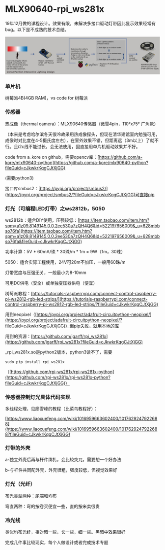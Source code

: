 # MLX90640-rpi_ws281x

19年12月做的课程设计。效果有限，未解决多接口驱动灯带因此显示效果经常有bug。以下是不成熟的技术总结。

![](https://github.com/Jiaomubaobao233/MLX90640-rpi_ws281x/blob/main/cover.jpg)

### 单片机

树莓派4B(4GB RAM)，vs code for 树莓派

### 传感器

热成像（thermal camera）：MLX90640传感器（微雪4pin，110°x75° 广角款）

（本来是考虑哈尔滨冬天很冷故采用热成像探头，但现在清华建馆室内勉强可用，成像时对比度在4-5摄氏度左右），在室外效果不错，但距离远（3m以上）了就不行。且i2c线不能过长，会无法使用，固直接用单片机驱动效果并不好。

code from a_kore on github，需要opencv库：[https://github.com/a-kore/mlx90640-python](https://github.com/a-kore/mlx90640-python?fileGuid=cJkwkrKqgCJtXjGG)

(需要python3)

接口库smbus2：[https://pypi.org/project/smbus2/](https://pypi.org/project/smbus2/?fileGuid=cJkwkrKqgCJtXjGG)可直接pip

### 灯光（可编程LED灯带）之ws2812b，5050

ws2812b：适合DIY使用，压强较低：[https://item.taobao.com/item.htm?spm=a1z09.8149145.0.0.2ee530a7zQH4Q6&id=522197656009&_u=628mbbso76fa](https://item.taobao.com/item.htm?spm=a1z09.8149145.0.0.2ee530a7zQH4Q6&id=522197656009&_u=628mbbso76fa&fileGuid=cJkwkrKqgCJtXjGG)

功率计算：5V * 60mA/珠 * 30珠/m * 1m = 9W（1m，30珠）

5050：适合实际工程使用，24V可20m不加压，一般用60珠/m

灯带宽度与压强无关，一般最小为8-10mm

可用DC供电（安全）或单独变压器供电（便宜）

树莓派教程：[https://tutorials-raspberrypi.com/connect-control-raspberry-pi-ws2812-rgb-led-strips/](https://tutorials-raspberrypi.com/connect-control-raspberry-pi-ws2812-rgb-led-strips/?fileGuid=cJkwkrKqgCJtXjGG)

用到neopixel（[https://pypi.org/project/adafruit-circuitpython-neopixel/](https://pypi.org/project/adafruit-circuitpython-neopixel/?fileGuid=cJkwkrKqgCJtXjGG)）但pip失败，就用本地的库

用到的资源：[https://github.com/jgarff/rpi_ws281x](https://github.com/jgarff/rpi_ws281x?fileGuid=cJkwkrKqgCJtXjGG)

_rpi_ws281x.so是python2版本，python3读不了，需要

```
sudo pip install rpi_ws281x
```
（[https://github.com/rpi-ws281x/rpi-ws281x-python](https://github.com/rpi-ws281x/rpi-ws281x-python?fileGuid=cJkwkrKqgCJtXjGG)）
### 传感器控制灯光具体代码实现

多线程处理，见廖雪峰的教程（比菜鸟教程好）：

[https://www.liaoxuefeng.com/wiki/1016959663602400/1017629247922688](https://www.liaoxuefeng.com/wiki/1016959663602400/1017629247922688?fileGuid=cJkwkrKqgCJtXjGG)

### 灯带的外壳

a-独立外壳后再与杆件绑扎，会比较突兀，需要想一个好办法

b-与杆件共同配外壳，外壳很粗，强度较低，但视觉效果好

### 灯光（光纤）

布光类型两种：尾端和均布

弯直两种：弯的按卷买便宜一些，直的按米卖很贵

### 冷光线

类似均布光纤，相对暗一些，长一些，细一些。黑暗中效果很好

完成几件事比较现实，每个人做设计或者完成技术专题


